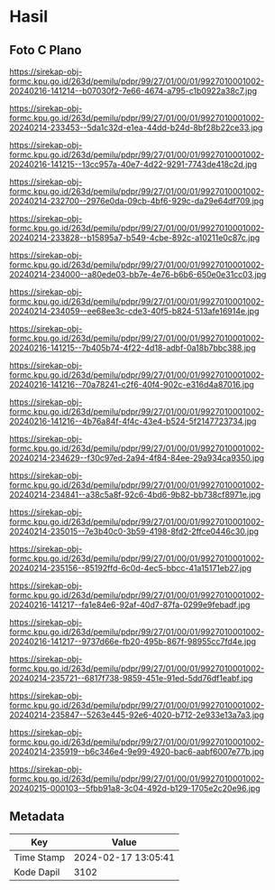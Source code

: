 # Hasil

## Foto C Plano

https://sirekap-obj-formc.kpu.go.id/263d/pemilu/pdpr/99/27/01/00/01/9927010001002-20240216-141214--b07030f2-7e66-4674-a795-c1b0922a38c7.jpg

https://sirekap-obj-formc.kpu.go.id/263d/pemilu/pdpr/99/27/01/00/01/9927010001002-20240214-233453--5da1c32d-e1ea-44dd-b24d-8bf28b22ce33.jpg

https://sirekap-obj-formc.kpu.go.id/263d/pemilu/pdpr/99/27/01/00/01/9927010001002-20240216-141215--13cc957a-40e7-4d22-9291-7743de418c2d.jpg

https://sirekap-obj-formc.kpu.go.id/263d/pemilu/pdpr/99/27/01/00/01/9927010001002-20240214-232700--2976e0da-09cb-4bf6-929c-da29e64df709.jpg

https://sirekap-obj-formc.kpu.go.id/263d/pemilu/pdpr/99/27/01/00/01/9927010001002-20240214-233828--b15895a7-b549-4cbe-892c-a10211e0c87c.jpg

https://sirekap-obj-formc.kpu.go.id/263d/pemilu/pdpr/99/27/01/00/01/9927010001002-20240214-234000--a80ede03-bb7e-4e76-b6b6-650e0e31cc03.jpg

https://sirekap-obj-formc.kpu.go.id/263d/pemilu/pdpr/99/27/01/00/01/9927010001002-20240214-234059--ee68ee3c-cde3-40f5-b824-513afe16914e.jpg

https://sirekap-obj-formc.kpu.go.id/263d/pemilu/pdpr/99/27/01/00/01/9927010001002-20240216-141215--7b405b74-4f22-4d18-adbf-0a18b7bbc388.jpg

https://sirekap-obj-formc.kpu.go.id/263d/pemilu/pdpr/99/27/01/00/01/9927010001002-20240216-141216--70a78241-c2f6-40f4-902c-e316d4a87016.jpg

https://sirekap-obj-formc.kpu.go.id/263d/pemilu/pdpr/99/27/01/00/01/9927010001002-20240216-141216--4b76a84f-4f4c-43e4-b524-5f2147723734.jpg

https://sirekap-obj-formc.kpu.go.id/263d/pemilu/pdpr/99/27/01/00/01/9927010001002-20240214-234629--f30c97ed-2a94-4f84-84ee-29a934ca9350.jpg

https://sirekap-obj-formc.kpu.go.id/263d/pemilu/pdpr/99/27/01/00/01/9927010001002-20240214-234841--a38c5a8f-92c6-4bd6-9b82-bb738cf8971e.jpg

https://sirekap-obj-formc.kpu.go.id/263d/pemilu/pdpr/99/27/01/00/01/9927010001002-20240214-235015--7e3b40c0-3b59-4198-8fd2-2ffce0446c30.jpg

https://sirekap-obj-formc.kpu.go.id/263d/pemilu/pdpr/99/27/01/00/01/9927010001002-20240214-235156--85192ffd-6c0d-4ec5-bbcc-41a15171eb27.jpg

https://sirekap-obj-formc.kpu.go.id/263d/pemilu/pdpr/99/27/01/00/01/9927010001002-20240216-141217--fa1e84e6-92af-40d7-87fa-0299e9febadf.jpg

https://sirekap-obj-formc.kpu.go.id/263d/pemilu/pdpr/99/27/01/00/01/9927010001002-20240216-141217--9737d66e-fb20-495b-867f-98955cc7fd4e.jpg

https://sirekap-obj-formc.kpu.go.id/263d/pemilu/pdpr/99/27/01/00/01/9927010001002-20240214-235721--6817f738-9859-451e-91ed-5dd76df1eabf.jpg

https://sirekap-obj-formc.kpu.go.id/263d/pemilu/pdpr/99/27/01/00/01/9927010001002-20240214-235847--5263e445-92e6-4020-b712-2e933e13a7a3.jpg

https://sirekap-obj-formc.kpu.go.id/263d/pemilu/pdpr/99/27/01/00/01/9927010001002-20240214-235919--b6c346e4-9e99-4920-bac6-aabf6007e77b.jpg

https://sirekap-obj-formc.kpu.go.id/263d/pemilu/pdpr/99/27/01/00/01/9927010001002-20240215-000103--5fbb91a8-3c04-492d-b129-1705e2c20e96.jpg


## Metadata

| Key        | Value               |
| ---------- | ------------------- |
| Time Stamp | 2024-02-17 13:05:41 |
| Kode Dapil | 3102                |



